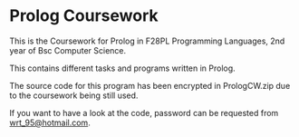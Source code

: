 # Prolog Coursework

This is the Coursework for Prolog in F28PL Programming Languages, 2nd year of Bsc Computer Science.

This contains different tasks and programs written in Prolog. 

The source code for this program has been encrypted in PrologCW.zip due to the coursework being still used. 

If you want to have a look at the code, password can be requested from wrt_95@hotmail.com.
